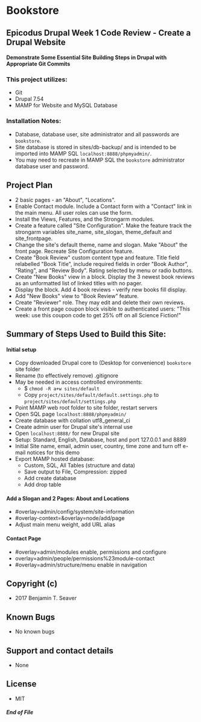 # Bookstore

## Epicodus Drupal Week 1 Code Review - Create a Drupal Website

#### Demonstrate Some Essential Site Building Steps in Drupal with Appropriate Git Commits

### This project utilizes:
  * Git
  * Drupal 7.54
  * MAMP for Website and MySQL Database

### Installation Notes:
  * Database, database user, site administrator and all passwords are `bookstore`.
  * Site database is stored in sites/db-backup/ and is intended to be imported into MAMP SQL `localhost:8888/phpmyadmin/`.
  * You may need to recreate in MAMP SQL the `bookstore` administrator database user and password.

## Project Plan
  * 2 basic pages - an "About", "Locations".
  * Enable Contact module. Include a Contact form with a "Contact" link in the main menu. All user roles can use the form.
  * Install the Views, Features, and the Strongarm modules.
  * Create a feature called "Site Configuration". Make the feature track the strongarm variables site_name, site_slogan, theme_default and site_frontpage.
  * Change the site's default theme, name and slogan. Make "About" the front page. Recreate Site Configuration feature.
  * Create "Book Review" custom content type and feature. Title field relabelled "Book Title", include required fields in order "Book Author", "Rating", and "Review Body".  Rating selected by menu or radio buttons.
  * Create "New Books" view in a block. Display the 3 newest book reviews as an unformatted list of linked titles with no pager.
  * Display the block. Add 4 book reviews - verify new books fill display.
  * Add "New Books" view to "Book Review" feature.
  * Create "Reviewer" role. They may edit and delete their own reviews.
  * Create a front page coupon block visible to authenticated users: "This week: use this coupon code to get 25% off on all Science Fiction!"

## Summary of Steps Used to Build this Site:

#### Initial setup

* Copy downloaded Drupal core to (Desktop for convenience) `bookstore` site folder
* Rename (to effectively remove) .gitignore
* May be needed in access controlled environments:
  * $ `chmod -R a+w sites/default`
  * Copy `project/sites/default/default.settings.php` to `project/sites/default/settings.php`
* Point MAMP web root folder to site folder, restart servers
* Open SQL page `localhost:8888/phpmyadmin/`
* Create database with collation utf8_general_ci
* Create admin user for Drupal site's internal use
* Open `localhost:8888/` for new Drupal site
* Setup: Standard, English, Database, host and port 127.0.0.1 and 8889
* Initial Site name, email, admin user, country, time zone and turn off e-mail notices for this demo
* Export MAMP hosted database:
  * Custom, SQL, All Tables (structure and data)
  * Save output to File, Compression: zipped
  * Add create database
  * Add drop table

#### Add a Slogan and 2 Pages: About and Locations
* #overlay=admin/config/system/site-information
* #overlay-context=&overlay=node/add/page
* Adjust main menu weight, add URL alias

#### Contact Page
* #overlay=admin/modules enable, permissions and configure
* overlay=admin/people/permissions%23module-contact
* #overlay=admin/structure/menu enable in navigation

## Copyright (c)
* 2017 Benjamin T. Seaver

## Known Bugs
* No known bugs

## Support and contact details
* None

## License
* MIT

##### End of File
